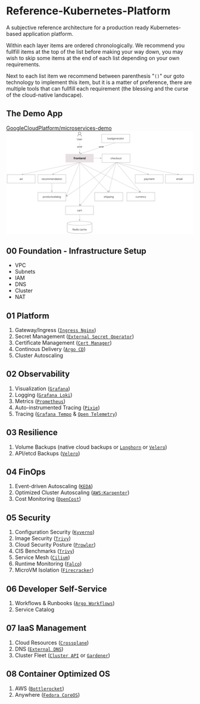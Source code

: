 # Reference-Kubernetes-Platform

A subjective reference architecture for a production ready Kubernetes-based application platform.

Within each layer items are ordered chronologically. We recommend you fullfill
items at the top of the list before making your way down, you may wish to skip
some items at the end of each list depending on your own requirements.

Next to each list item we recommend between parenthesis "`()`" our goto
technology to implement this item, but it is a matter of preference, there are
multiple tools that can fullfill each requirement (the blessing and the curse of
the cloud-native landscape).

## The Demo App

[GoogleCloudPlatform/microservices-demo](https://github.com/GoogleCloudPlatform/microservices-demo/tree/main)
![app](https://raw.githubusercontent.com/GoogleCloudPlatform/microservices-demo/main/docs/img/architecture-diagram.png)

## 00 Foundation - Infrastructure Setup

- VPC
- Subnets
- IAM
- DNS
- Cluster
- NAT

## 01 Platform

1. Gateway/Ingress
   ([`Ingress Nginx`](https://kubernetes.github.io/ingress-nginx))
2. Secret Management
   ([`External Secret Operator`](https://external-secrets.io/latest/))
3. Certificate Management ([`Cert Manager`](https://cert-manager.io/))
4. Continous Delivery ([`Argo CD`](https://argo-cd.readthedocs.io/en/stable/))
5. Cluster Autoscaling

## 02 Observability

1. Visualization ([`Grafana`](https://grafana.com/oss/grafana/))
2. Logging ([`Grafana Loki`](https://grafana.com/oss/loki/))
3. Metrics ([`Prometheus`](https://prometheus.io/))
4. Auto-instrumented Tracing ([`Pixie`](https://px.dev/))
5. Tracing ([`Grafana Tempo`](https://grafana.com/oss/tempo/) &
   [`Open Telemetry`](https://opentelemetry.io/))

## 03 Resilience

1. Volume Backups (native cloud backups or [`Longhorn`](https://longhorn.io/) or
   [`Velero`](https://velero.io/))
2. API/etcd Backups ([`Velero`](https://velero.io/))

## 04 FinOps

1. Event-driven Autoscaling ([`KEDA`](https://keda.sh/))
2. Optimized Cluster Autoscaling ([`AWS:Karpenter`](https://karpenter.sh/))
3. Cost Monitoring ([`OpenCost`](https://www.opencost.io/))

## 05 Security

1. Configuration Security ([`Kyverno`](https://kyverno.io/))
2. Image Security ([`Trivy`](https://trivy.dev/))
3. Cloud Security Posture
   ([`Prowler`](https://github.com/prowler-cloud/prowler))
4. CIS Benchmarks ([`Trivy`](https://trivy.dev/))
5. Service Mesh ([`Cilium`](https://cilium.io/))
6. Runtime Monitoring ([`Falco`](https://falco.org/))
7. MicroVM Isolation ([`Firecracker`](https://firecracker-microvm.github.io/))

## 06 Developer Self-Service

1. Workflows & Runbooks
   ([`Argo Workflows`](https://argoproj.github.io/argo-workflows/))
2. Service Catalog

## 07 IaaS Management

1. Cloud Resources ([`Crossplane`](https://www.crossplane.io/))
2. DNS ([`External DNS`](https://github.com/kubernetes-sigs/external-dns))
3. Cluster Fleet ([`Cluster API`](https://cluster-api.sigs.k8s.io/) or
   [`Gardener`](https://gardener.cloud/))

## 08 Container Optimized OS

1. AWS ([`Bottlerocket`](https://github.com/bottlerocket-os/bottlerocket))
2. Anywhere ([`Fedora CoreOS`](https://fedoraproject.org/coreos/))
